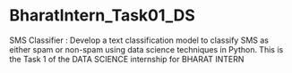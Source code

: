 # BharatIntern_Task01_DS
SMS Classifier :
Develop a text classification model to
classify SMS as either spam or non-spam
using data science techniques in Python.
This is the Task 1 of the DATA SCIENCE internship for BHARAT INTERN
